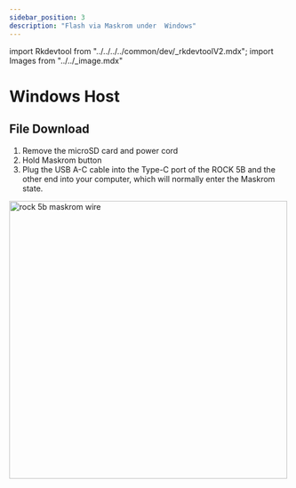 ```yaml
---
sidebar_position: 3
description: "Flash via Maskrom under  Windows"
---
```


import Rkdevtool from "../../../../common/dev/\_rkdevtoolV2.mdx";
import Images from "../../\_image.mdx"

# Windows Host

## File Download

<Images loader={true} system_img={true} spi_img={true} />

<Rkdevtool rkdevtool_emmc_img="/img/rock5b/rock-5bp-rkdevtool-maskrom-flash-system.webp" loader_name="rk3588_spl_loader_v1.08.111.bin" emmc={false} pcie={false} sata={false} >

<ol>
    <li>Remove the microSD card and power cord</li>
    <li>Hold Maskrom button</li>
    <li>Plug the USB A-C cable into the Type-C port of the ROCK 5B and the other end into your computer, which will normally enter the Maskrom state.</li>
</ol>
<img src="/img/rock5b/rock-5b-typec-maskrom-400px.webp" alt="rock 5b maskrom wire" width="500" />

</Rkdevtool>
